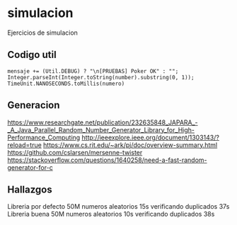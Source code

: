 # simulacion
Ejercicios de simulacion

## Codigo util

```
mensaje += (Util.DEBUG) ? "\n[PRUEBAS] Poker OK" : "";
Integer.parseInt(Integer.toString(number).substring(0, 1));
TimeUnit.NANOSECONDS.toMillis(numero)
```

## Generacion

https://www.researchgate.net/publication/232635848_JAPARA_-_A_Java_Parallel_Random_Number_Generator_Library_for_High-Performance_Computing
http://ieeexplore.ieee.org/document/1303143/?reload=true
https://www.cs.rit.edu/~ark/pj/doc/overview-summary.html
https://github.com/cslarsen/mersenne-twister
https://stackoverflow.com/questions/1640258/need-a-fast-random-generator-for-c

## Hallazgos

Libreria por defecto
50M
numeros aleatorios 15s
verificando duplicados 37s
Libreria buena
50M
numeros aleatorios 10s
verificando duplicados 38s
